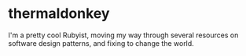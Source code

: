 # thermaldonkey

I'm a pretty cool Rubyist, moving my way through several resources on software design patterns, and fixing to change the world.
